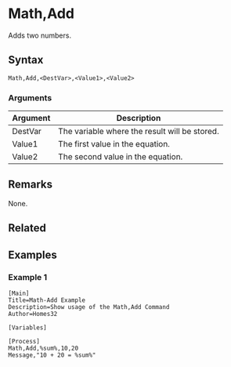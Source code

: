 # Math,Add

Adds two numbers.

## Syntax

```pebakery
Math,Add,<DestVar>,<Value1>,<Value2>
```

### Arguments

| Argument | Description |
| --- | --- |
| DestVar | The variable where the result will be stored. |
| Value1 | The first value  in the equation. |
| Value2 | The second value in the equation. |

## Remarks

None.

## Related

## Examples

### Example 1

```pebakery
[Main]
Title=Math-Add Example
Description=Show usage of the Math,Add Command
Author=Homes32

[Variables]

[Process]
Math,Add,%sum%,10,20
Message,"10 + 20 = %sum%"
```